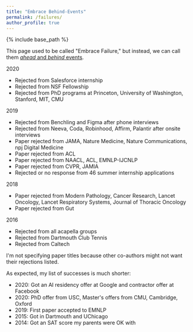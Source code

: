 ```yaml
---
title: "Embrace Behind-Events"
permalink: /failures/
author_profile: true
---
```


{% include base_path %}

This page used to be called "Embrace Failure," but instead, we can call them [*ahead* and *behind* events](https://www.youtube.com/watch?v=cocbJtGk9s8). 

2020
* Rejected from Salesforce internship
* Rejected from NSF Fellowship
* Rejected from PhD programs at Princeton, University of Washington, Stanford, MIT, CMU

2019
* Rejected from Benchling and Figma after phone interviews
* Rejected from Neeva, Coda, Robinhood, Affirm, Palantir after onsite interviews
* Paper rejected from JAMA, Nature Medicine, Nature Communications, npj Digital Medicine
* Paper rejected from ACL
* Paper rejected from NAACL, ACL, EMNLP-IJCNLP
* Paper rejected from CVPR, JAMIA
* Rejected or no response from 46 summer internship applications

2018
* Paper rejected from Modern Pathology, Cancer Research, Lancet Oncology, Lancet Respiratory Systems, Journal of Thoracic Oncology
* Paper rejected from Gut

2016
* Rejected from all acapella groups
* Rejected from Dartmouth Club Tennis
* Rejected from Caltech

I'm not specifying paper titles because other co-authors might not want their rejections listed.

As expected, my list of successes is much shorter:
* 2020: Got an AI residency offer at Google and contractor offer at Facebook
* 2020: PhD offer from USC, Master's offers from CMU, Cambridge, Oxford
* 2019: First paper accepted to EMNLP
* 2015: Got in Dartmouth and UChicago
* 2014: Got an SAT score my parents were OK with